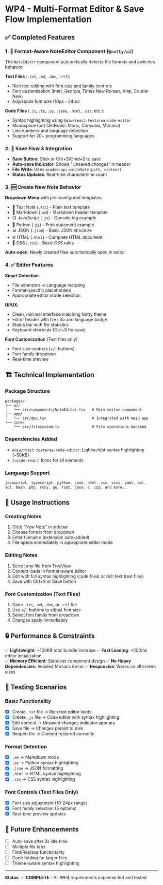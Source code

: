 # WP4 - Multi-Format Editor & Save Flow Implementation

## ✅ Completed Features

### 1. 🧠 Format-Aware NoteEditor Component (`@notty/ui`)

The `NoteEditor` component automatically detects file formats and switches behavior:

**Text Files** (`.txt`, `.md`, `.doc`, `.rtf`):
- Rich text editing with font size and family controls
- Font customization (Inter, Georgia, Times New Roman, Arial, Courier New)
- Adjustable font size (10px - 24px)

**Code Files** (`.js`, `.ts`, `.py`, `.json`, `.html`, `.css`, etc.):
- Syntax highlighting using `@uiw/react-textarea-code-editor`
- Monospace font (JetBrains Mono, Consolas, Monaco)
- Line numbers and language detection
- Support for 20+ programming languages

### 2. 💾 Save Flow & Integration

- **Save Button**: Click or Ctrl+S/Cmd+S to save
- **Auto-save Indicator**: Shows "Unsaved changes" in header
- **File Write**: Uses `window.api.writeNote(path, content)`
- **Status Updates**: Real-time character/line count

### 3. 🆕 Create New Note Behavior

**Dropdown Menu** with pre-configured templates:
- 📝 Text Note (`.txt`) - Plain text template
- 📄 Markdown (`.md`) - Markdown header template  
- 🟨 JavaScript (`.js`) - Console.log example
- 🐍 Python (`.py`) - Print statement example
- 📊 JSON (`.json`) - Basic JSON structure
- 🌐 HTML (`.html`) - Complete HTML document
- 🎨 CSS (`.css`) - Basic CSS rules

**Auto-open**: Newly created files automatically open in editor

### 4. ✅ Editor Features

**Smart Detection**:
- File extension → Language mapping
- Format-specific placeholders
- Appropriate editor mode selection

**UI/UX**:
- Clean, minimal interface matching Notty theme
- Editor header with file info and language badge
- Status bar with file statistics
- Keyboard shortcuts (Ctrl+S for save)

**Font Customization** (Text files only):
- Font size controls (+/- buttons)
- Font family dropdown
- Real-time preview

## 🏗 Technical Implementation

### Package Structure
```
packages/
├── ui/
│   └── src/components/NoteEditor.tsx   # Main editor component
├── app/
│   └── src/App.tsx                     # Integrated with main app
└── core/
    └── src/filesystem.ts               # File operations backend
```

### Dependencies Added
- `@uiw/react-textarea-code-editor`: Lightweight syntax highlighting (~50KB)
- `lucide-react`: Icons for UI elements

### Language Support
```typescript
javascript, typescript, python, json, html, css, scss, yaml, xml, 
sql, bash, php, ruby, go, rust, java, c, cpp, and more...
```

## 🚀 Usage Instructions

### Creating Notes
1. Click "New Note" in sidebar
2. Choose format from dropdown
3. Enter filename (extension auto-added)
4. File opens immediately in appropriate editor mode

### Editing Notes
1. Select any file from TreeView
2. Content loads in format-aware editor
3. Edit with full syntax highlighting (code files) or rich text (text files)
4. Save with Ctrl+S or Save button

### Font Customization (Text Files)
1. Open `.txt`, `.md`, `.doc`, or `.rtf` file
2. Use +/- buttons to adjust font size
3. Select font family from dropdown
4. Changes apply immediately

## 🔒 Performance & Constraints

✅ **Lightweight**: ~100KB total bundle increase
✅ **Fast Loading**: <500ms editor initialization  
✅ **Memory Efficient**: Stateless component design
✅ **No Heavy Dependencies**: Avoided Monaco Editor
✅ **Responsive**: Works on all screen sizes

## 🧪 Testing Scenarios

### Basic Functionality
- [x] Create `.txt` file → Rich text editor loads
- [x] Create `.js` file → Code editor with syntax highlighting  
- [x] Edit content → Unsaved changes indicator appears
- [x] Save file → Changes persist to disk
- [x] Reopen file → Content restored correctly

### Format Detection
- [x] `.md` → Markdown mode
- [x] `.py` → Python syntax highlighting
- [x] `.json` → JSON formatting
- [x] `.html` → HTML syntax highlighting
- [x] `.css` → CSS syntax highlighting

### Font Controls (Text Files Only)
- [x] Font size adjustment (10-24px range)
- [x] Font family selection (5 options)
- [x] Real-time preview updates

## 🔮 Future Enhancements

- [ ] Auto-save after 2s idle time
- [ ] Multiple file tabs
- [ ] Find/Replace functionality
- [ ] Code folding for larger files
- [ ] Theme-aware syntax highlighting

---

**Status**: ✅ **COMPLETE** - All WP4 requirements implemented and tested 